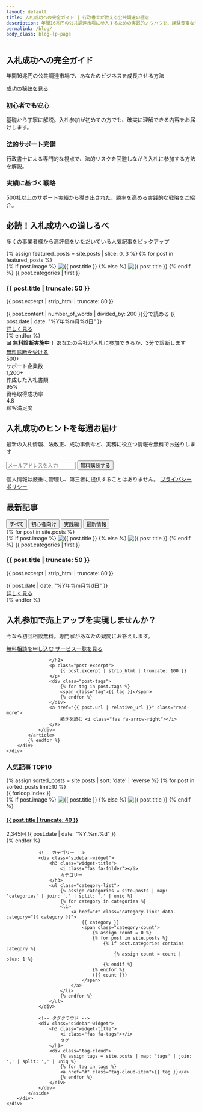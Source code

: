 ```yaml
---
layout: default
title: 入札成功への完全ガイド | 行政書士が教える公共調達の極意
description: 年間16兆円の公共調達市場に参入するための実践的ノウハウを、経験豊富な行政書士が徹底解説。初心者でも安心して入札に参加できる方法をご紹介します。
permalink: /blog/
body_class: blog-lp-page
---
```


<!-- ブログヒーローセクション -->
<section class="blog-hero">
    <div class="blog-hero-content">
        <h1 class="blog-hero-title">
            入札成功への完全ガイド
        </h1>
        <p class="blog-hero-subtitle">
            年間16兆円の公共調達市場で、あなたのビジネスを成長させる方法
        </p>
        <a href="#value-props" class="blog-hero-cta">
            <i class="fas fa-arrow-down"></i>
            成功の秘訣を見る
        </a>
    </div>
</section>

<!-- 価値提案セクション -->
<section class="blog-value-props" id="value-props">
    <div class="value-props-grid">
        <div class="value-prop-card">
            <div class="value-prop-icon">
                <i class="fas fa-graduation-cap"></i>
            </div>
            <h3>初心者でも安心</h3>
            <p>基礎から丁寧に解説。入札参加が初めての方でも、確実に理解できる内容をお届けします。</p>
        </div>
        <div class="value-prop-card">
            <div class="value-prop-icon">
                <i class="fas fa-balance-scale"></i>
            </div>
            <h3>法的サポート完備</h3>
            <p>行政書士による専門的な視点で、法的リスクを回避しながら入札に参加する方法を解説。</p>
        </div>
        <div class="value-prop-card">
            <div class="value-prop-icon">
                <i class="fas fa-chart-line"></i>
            </div>
            <h3>実績に基づく戦略</h3>
            <p>500社以上のサポート実績から導き出された、勝率を高める実践的な戦略をご紹介。</p>
        </div>
    </div>
</section>

<!-- 注目記事セクション -->
<section class="blog-featured-posts">
    <div class="section-header">
        <h2>必読！入札成功への道しるべ</h2>
        <p>多くの事業者様から高評価をいただいている人気記事をピックアップ</p>
    </div>
    <div class="featured-posts-grid">
        {% assign featured_posts = site.posts | slice: 0, 3 %}
        {% for post in featured_posts %}
        <article class="featured-post-card">
            <div class="post-image">
                {% if post.image %}
                <img src="{{ post.image | relative_url }}" alt="{{ post.title }}" onerror="this.src='/assets/images/character-placeholder.svg'">
                {% else %}
                <img src="/assets/images/character-placeholder.svg" alt="{{ post.title }}">
                {% endif %}
                <span class="post-category">{{ post.categories | first }}</span>
            </div>
            <div class="post-content">
                <h3>{{ post.title | truncate: 50 }}</h3>
                <p>{{ post.excerpt | strip_html | truncate: 80 }}</p>
                <div class="post-meta">
                    <span><i class="fas fa-clock"></i> {{ post.content | number_of_words | divided_by: 200 }}分で読める</span>
                    <span><i class="fas fa-calendar"></i> {{ post.date | date: "%Y年%m月%d日" }}</span>
                </div>
            </div>
            <div class="post-cta">
                <a href="{{ post.url | relative_url }}">
                    詳しく見る <i class="fas fa-arrow-right"></i>
                </a>
            </div>
        </article>
        {% endfor %}
    </div>
</section>

<!-- インラインCTA -->
<div class="inline-cta">
    <div class="inline-cta-content">
        <div class="inline-cta-text">
            <strong>📊 無料診断実施中！</strong>
            <span>あなたの会社が入札に参加できるか、3分で診断します</span>
        </div>
        <a href="/diagnosis/" class="cta-button cta-primary inline-cta-button">
            <i class="fas fa-clipboard-check"></i>
            無料診断を受ける
        </a>
    </div>
</div>

<!-- 信頼性指標セクション -->
<section class="blog-trust-indicators">
    <div class="trust-indicators-grid">
        <div class="trust-indicator">
            <div class="indicator-icon">
                <i class="fas fa-users"></i>
            </div>
            <div class="indicator-number">500+</div>
            <div class="indicator-text">サポート企業数</div>
        </div>
        <div class="trust-indicator">
            <div class="indicator-icon">
                <i class="fas fa-file-alt"></i>
            </div>
            <div class="indicator-number">1,200+</div>
            <div class="indicator-text">作成した入札書類</div>
        </div>
        <div class="trust-indicator">
            <div class="indicator-icon">
                <i class="fas fa-percentage"></i>
            </div>
            <div class="indicator-number">95%</div>
            <div class="indicator-text">資格取得成功率</div>
        </div>
        <div class="trust-indicator">
            <div class="indicator-icon">
                <i class="fas fa-star"></i>
            </div>
            <div class="indicator-number">4.8</div>
            <div class="indicator-text">顧客満足度</div>
        </div>
    </div>
</section>

<!-- ニュースレター購読セクション -->
<section class="blog-newsletter">
    <div class="newsletter-content">
        <h2>入札成功のヒントを毎週お届け</h2>
        <p>最新の入札情報、法改正、成功事例など、実務に役立つ情報を無料でお送りします</p>
        <form class="newsletter-form" action="/subscribe/" method="post">
            <input type="email" name="email" placeholder="メールアドレスを入力" required>
            <button type="submit">無料購読する</button>
        </form>
        <p class="newsletter-privacy">
            <i class="fas fa-lock"></i> 個人情報は厳重に管理し、第三者に提供することはありません。
            <a href="/privacy/">プライバシーポリシー</a>
        </p>
    </div>
</section>

<!-- 記事一覧セクション -->
<section class="blog-articles-section">
    <div class="articles-header">
        <h2>最新記事</h2>
        <div class="articles-filter">
            <button class="active" data-filter="all">すべて</button>
            <button data-filter="入門ガイド">初心者向け</button>
            <button data-filter="実務ガイド">実践編</button>
            <button data-filter="最新動向">最新情報</button>
        </div>
    </div>
    <div class="articles-grid">
        {% for post in site.posts %}
        <article class="featured-post-card" data-category="{{ post.categories | join: ' ' }}">
            <div class="post-image">
                {% if post.image %}
                <img src="{{ post.image | relative_url }}" alt="{{ post.title }}">
                {% else %}
                <img src="/assets/images/character-placeholder.svg" alt="{{ post.title }}">
                {% endif %}
                <span class="post-category">{{ post.categories | first }}</span>
            </div>
            <div class="post-content">
                <h3>{{ post.title | truncate: 50 }}</h3>
                <p>{{ post.excerpt | strip_html | truncate: 80 }}</p>
                <div class="post-meta">
                    <span><i class="fas fa-calendar"></i> {{ post.date | date: "%Y年%m月%d日" }}</span>
                </div>
            </div>
            <div class="post-cta">
                <a href="{{ post.url | relative_url }}">
                    詳しく見る <i class="fas fa-arrow-right"></i>
                </a>
            </div>
        </article>
        {% endfor %}
    </div>
</section>

<!-- 最終CTA -->
<section class="blog-final-cta">
    <div class="cta-content">
        <h2>入札参加で売上アップを実現しませんか？</h2>
        <p>今なら初回相談無料。専門家があなたの疑問にお答えします。</p>
        <div class="cta-buttons">
            <a href="/contact/" class="primary">
                <i class="fas fa-comments"></i>
                無料相談を申し込む
            </a>
            <a href="/service/" class="secondary">
                <i class="fas fa-list"></i>
                サービス一覧を見る
            </a>
        </div>
    </div>
</section>

<script>
// 記事フィルター機能
document.addEventListener('DOMContentLoaded', function() {
    const filterButtons = document.querySelectorAll('.articles-filter button');
    const articles = document.querySelectorAll('.articles-grid .featured-post-card');
    
    filterButtons.forEach(button => {
        button.addEventListener('click', function() {
            const filter = this.getAttribute('data-filter');
            
            // ボタンのアクティブ状態を更新
            filterButtons.forEach(btn => btn.classList.remove('active'));
            this.classList.add('active');
            
            // 記事をフィルタリング
            articles.forEach(article => {
                if (filter === 'all' || article.getAttribute('data-category').includes(filter)) {
                    article.style.display = '';
                } else {
                    article.style.display = 'none';
                }
            });
        });
    });
    
    // スムーススクロール
    document.querySelector('.blog-hero-cta').addEventListener('click', function(e) {
        e.preventDefault();
        const target = document.querySelector(this.getAttribute('href'));
        if (target) {
            target.scrollIntoView({ behavior: 'smooth', block: 'start' });
        }
    });
});
</script>
                    </h2>
                    <p class="post-excerpt">
                        {{ post.excerpt | strip_html | truncate: 100 }}
                    </p>
                    <div class="post-tags">
                        {% for tag in post.tags %}
                        <span class="tag">{{ tag }}</span>
                        {% endfor %}
                    </div>
                    <a href="{{ post.url | relative_url }}" class="read-more">
                        続きを読む <i class="fas fa-arrow-right"></i>
                    </a>
                </div>
            </article>
            {% endfor %}
        </div>
    </div>
</section>

<!-- サイドバー付きレイアウト -->
<section class="blog-sidebar-section">
    <div class="container">
        <div class="blog-layout">
            <aside class="blog-sidebar">
                <!-- 人気記事 -->
                <div class="sidebar-widget">
                    <h3 class="widget-title">
                        <i class="fas fa-fire"></i>
                        人気記事 TOP10
                    </h3>
                    <div class="popular-posts">
                        {% assign sorted_posts = site.posts | sort: 'date' | reverse %}
                        {% for post in sorted_posts limit:10 %}
                        <div class="popular-post-item">
                            <div class="popular-post-rank">{{ forloop.index }}</div>
                            <div class="popular-post-thumbnail">
                                {% if post.image %}
                                <img src="{{ post.image | relative_url }}" alt="{{ post.title }}">
                                {% else %}
                                <img src="{{ '/assets/images/blog/default-blog-image.jpg' | relative_url }}" alt="{{ post.title }}">
                                {% endif %}
                            </div>
                            <div class="popular-post-content">
                                <h4 class="popular-post-title">
                                    <a href="{{ post.url | relative_url }}">{{ post.title | truncate: 40 }}</a>
                                </h4>
                                <div class="popular-post-meta">
                                    <span class="post-views"><i class="fas fa-eye"></i> 2,345回</span>
                                    <time>{{ post.date | date: "%Y.%m.%d" }}</time>
                                </div>
                            </div>
                        </div>
                        {% endfor %}
                    </div>
                </div>

                <!-- カテゴリー -->
                <div class="sidebar-widget">
                    <h3 class="widget-title">
                        <i class="fas fa-folder"></i>
                        カテゴリー
                    </h3>
                    <ul class="category-list">
                        {% assign categories = site.posts | map: 'categories' | join: ',' | split: ',' | uniq %}
                        {% for category in categories %}
                        <li>
                            <a href="#" class="category-link" data-category="{{ category }}">
                                {{ category }}
                                <span class="category-count">
                                    {% assign count = 0 %}
                                    {% for post in site.posts %}
                                        {% if post.categories contains category %}
                                            {% assign count = count | plus: 1 %}
                                        {% endif %}
                                    {% endfor %}
                                    ({{ count }})
                                </span>
                            </a>
                        </li>
                        {% endfor %}
                    </ul>
                </div>

                <!-- タグクラウド -->
                <div class="sidebar-widget">
                    <h3 class="widget-title">
                        <i class="fas fa-tags"></i>
                        タグ
                    </h3>
                    <div class="tag-cloud">
                        {% assign tags = site.posts | map: 'tags' | join: ',' | split: ',' | uniq %}
                        {% for tag in tags %}
                        <a href="#" class="tag-cloud-item">{{ tag }}</a>
                        {% endfor %}
                    </div>
                </div>
            </aside>
        </div>
    </div>
</section>

<script>
// カテゴリーフィルター機能
document.addEventListener('DOMContentLoaded', function() {
    const filterTabs = document.querySelectorAll('.filter-tab');
    const postCards = document.querySelectorAll('.post-card');
    
    filterTabs.forEach(tab => {
        tab.addEventListener('click', function() {
            const category = this.getAttribute('data-category');
            
            // タブのアクティブ状態を更新
            filterTabs.forEach(t => t.classList.remove('active'));
            this.classList.add('active');
            
            // 記事をフィルタリング
            postCards.forEach(card => {
                if (category === 'all' || card.getAttribute('data-category').includes(category)) {
                    card.style.display = '';
                } else {
                    card.style.display = 'none';
                }
            });
        });
    });
    
    // カテゴリーリンクのクリックイベント
    const categoryLinks = document.querySelectorAll('.category-link');
    categoryLinks.forEach(link => {
        link.addEventListener('click', function(e) {
            e.preventDefault();
            const category = this.getAttribute('data-category');
            const tab = document.querySelector(`.filter-tab[data-category="${category}"]`);
            if (tab) {
                tab.click();
                window.scrollTo(0, document.querySelector('.blog-filter').offsetTop - 100);
            }
        });
    });
});
</script>